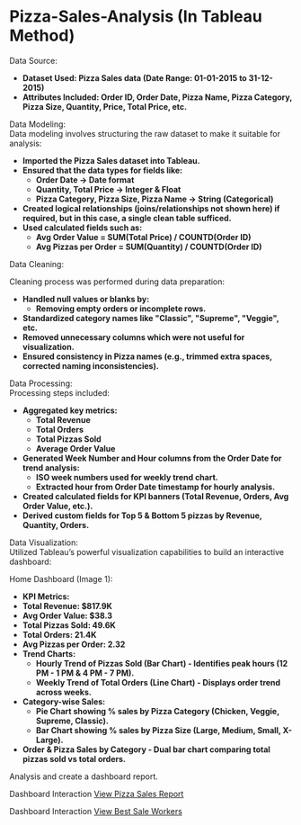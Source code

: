 # Pizza-Sales-Analysis (In Tableau Method)

Data Source:

- **Dataset Used: Pizza Sales data (Date Range: 01-01-2015 to 31-12-2015)**
- **Attributes Included: Order ID, Order Date, Pizza Name, Pizza Category, Pizza Size, Quantity, Price, Total Price, etc.**

Data Modeling:
<br>
Data modeling involves structuring the raw dataset to make it suitable for analysis:

- **Imported the Pizza Sales dataset into Tableau.**
- **Ensured that the data types for fields like:**
   - **Order Date → Date format**
   - **Quantity, Total Price → Integer & Float**
   - **Pizza Category, Pizza Size, Pizza Name → String (Categorical)**
- **Created logical relationships (joins/relationships not shown here) if required, but in this case, a single clean table sufficed.**
- **Used calculated fields such as:**
   - **Avg Order Value = SUM(Total Price) / COUNTD(Order ID)**
   - **Avg Pizzas per Order = SUM(Quantity) / COUNTD(Order ID)**

Data Cleaning:

Cleaning process was performed during data preparation:
- **Handled null values or blanks by:**
   - **Removing empty orders or incomplete rows.**
- **Standardized category names like "Classic", "Supreme", "Veggie", etc.**
- **Removed unnecessary columns which were not useful for visualization.**
- **Ensured consistency in Pizza names (e.g., trimmed extra spaces, corrected naming inconsistencies).**

Data Processing:
<br>
Processing steps included:

- **Aggregated key metrics:**
   - **Total Revenue**
   - **Total Orders**
   - **Total Pizzas Sold**
   - **Average Order Value**
- **Generated Week Number and Hour columns from the Order Date for trend analysis:**
   - **ISO week numbers used for weekly trend chart.**
   - **Extracted hour from Order Date timestamp for hourly analysis.**
- **Created calculated fields for KPI banners (Total Revenue, Orders, Avg Order Value, etc.).**
- **Derived custom fields for Top 5 & Bottom 5 pizzas by Revenue, Quantity, Orders.**

Data Visualization:
<br>
Utilized Tableau’s powerful visualization capabilities to build an interactive dashboard:

Home Dashboard (Image 1):

  - **KPI Metrics:**
  - **Total Revenue: $817.9K**
  - **Avg Order Value: $38.3**
  - **Total Pizzas Sold: 49.6K**
  - **Total Orders: 21.4K**
  - **Avg Pizzas per Order: 2.32**
- **Trend Charts:**
  - **Hourly Trend of Pizzas Sold (Bar Chart) - Identifies peak hours (12 PM - 1 PM & 4 PM - 7 PM).**
  - **Weekly Trend of Total Orders (Line Chart) - Displays order trend across weeks.**
- **Category-wise Sales:**
  - **Pie Chart showing % sales by Pizza Category (Chicken, Veggie, Supreme, Classic).**
  - **Bar Chart showing % sales by Pizza Size (Large, Medium, Small, X-Large).**
- **Order & Pizza Sales by Category - Dual bar chart comparing total pizzas sold vs total orders.**

Analysis and create a dashboard report.

Dashboard Interaction <a href="https://github.com/Moinkhan123456/Pizza-Sales-Analysis/blob/main/Screenshot%20(5).png">View Pizza Sales Report</a>

Dashboard Interaction <a href="https://github.com/Moinkhan123456/Pizza-Sales-Analysis/blob/main/Screenshot%20(6).png">View Best Sale Workers</a>
